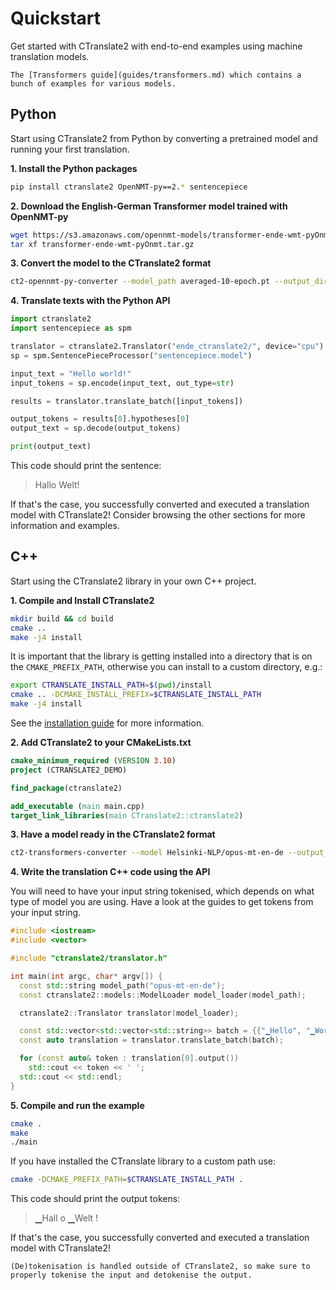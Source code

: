 # Quickstart

Get started with CTranslate2 with end-to-end examples using machine translation models.

```{seealso}
The [Transformers guide](guides/transformers.md) which contains a bunch of examples for various models.
```

## Python

Start using CTranslate2 from Python by converting a pretrained model and running your first translation.

**1\. Install the Python packages**

```bash
pip install ctranslate2 OpenNMT-py==2.* sentencepiece
```

**2\. Download the English-German Transformer model trained with OpenNMT-py**

```bash
wget https://s3.amazonaws.com/opennmt-models/transformer-ende-wmt-pyOnmt.tar.gz
tar xf transformer-ende-wmt-pyOnmt.tar.gz
```

**3\. Convert the model to the CTranslate2 format**

```bash
ct2-opennmt-py-converter --model_path averaged-10-epoch.pt --output_dir ende_ctranslate2
```

**4\. Translate texts with the Python API**

```python
import ctranslate2
import sentencepiece as spm

translator = ctranslate2.Translator("ende_ctranslate2/", device="cpu")
sp = spm.SentencePieceProcessor("sentencepiece.model")

input_text = "Hello world!"
input_tokens = sp.encode(input_text, out_type=str)

results = translator.translate_batch([input_tokens])

output_tokens = results[0].hypotheses[0]
output_text = sp.decode(output_tokens)

print(output_text)
```

This code should print the sentence:

> Hallo Welt!

If that's the case, you successfully converted and executed a translation model with CTranslate2! Consider browsing the other sections for more information and examples.

## C++

Start using the CTranslate2 library in your own C++ project.

**1\. Compile and Install CTranslate2**

```bash
mkdir build && cd build
cmake ..
make -j4 install
```

It is important that the library is getting installed into a directory that is on the `CMAKE_PREFIX_PATH`, otherwise you can install to a custom directory, e.g.:
```bash
export CTRANSLATE_INSTALL_PATH=$(pwd)/install
cmake .. -DCMAKE_INSTALL_PREFIX=$CTRANSLATE_INSTALL_PATH
make -j4 install
```

See the [installation guide](installation.md) for more information.

**2\. Add CTranslate2 to your CMakeLists.txt**

```cmake
cmake_minimum_required (VERSION 3.10)
project (CTRANSLATE2_DEMO)

find_package(ctranslate2)

add_executable (main main.cpp)
target_link_libraries(main CTranslate2::ctranslate2)
```

**3\. Have a model ready in the CTranslate2 format**

```bash
ct2-transformers-converter --model Helsinki-NLP/opus-mt-en-de --output_dir opus-mt-en-de
```

**4\. Write the translation C++ code using the API**

You will need to have your input string tokenised, which depends on what type of model you are using. Have a look at the guides to get tokens from your input string.

```cpp
#include <iostream>
#include <vector>

#include "ctranslate2/translator.h"

int main(int argc, char* argv[]) {
  const std::string model_path("opus-mt-en-de");
  const ctranslate2::models::ModelLoader model_loader(model_path);

  ctranslate2::Translator translator(model_loader);

  const std::vector<std::vector<std::string>> batch = {{"▁Hello", "▁World", "!", "</s>"}};
  const auto translation = translator.translate_batch(batch);

  for (const auto& token : translation[0].output())
    std::cout << token << ' ';
  std::cout << std::endl;
}
```

**5\. Compile and run the example**

```bash
cmake .
make
./main
```

If you have installed the CTranslate library to a custom path use:

```bash
cmake -DCMAKE_PREFIX_PATH=$CTRANSLATE_INSTALL_PATH .
```

This code should print the output tokens:

> ▁Hall o ▁Welt !

If that's the case, you successfully converted and executed a translation model with CTranslate2!

```{important}
(De)tokenisation is handled outside of CTranslate2, so make sure to properly tokenise the input and detokenise the output.
```
